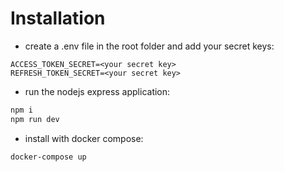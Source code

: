 # Installation

- create a .env file in the root folder and add your secret keys:

```
ACCESS_TOKEN_SECRET=<your secret key>
REFRESH_TOKEN_SECRET=<your secret key>
```

- run the nodejs express application:

```bash
npm i
npm run dev
```

- install with docker compose:

```
docker-compose up
```